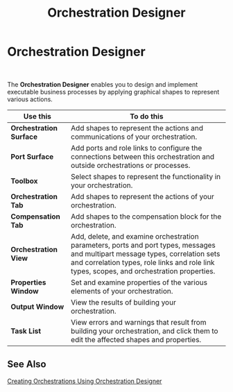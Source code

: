 ﻿---
title: Orchestration Designer
TOCTitle: Orchestration Designer
ms:assetid: f2d02c3a-321a-4466-9787-69b5fe30ff36
ms:mtpsurl: https://msdn.microsoft.com/en-us/library/Aa561905(v=BTS.80)
ms:contentKeyID: 51533377
ms.date: 08/30/2017
mtps_version: v=BTS.80
f1_keywords:
- bts10.orch.designer
---

# Orchestration Designer

 

The **Orchestration Designer** enables you to design and implement executable business processes by applying graphical shapes to represent various actions.

<table>
<thead>
<tr class="header">
<th>Use this</th>
<th>To do this</th>
</tr>
</thead>
<tbody>
<tr class="odd">
<td><strong>Orchestration Surface</strong></td>
<td>Add shapes to represent the actions and communications of your orchestration.</td>
</tr>
<tr class="even">
<td><strong>Port Surface</strong></td>
<td>Add ports and role links to configure the connections between this orchestration and outside orchestrations or processes.</td>
</tr>
<tr class="odd">
<td><strong>Toolbox</strong></td>
<td>Select shapes to represent the functionality in your orchestration.</td>
</tr>
<tr class="even">
<td><strong>Orchestration Tab</strong></td>
<td>Add shapes to represent the actions of your orchestration.</td>
</tr>
<tr class="odd">
<td><strong>Compensation Tab</strong></td>
<td>Add shapes to the compensation block for the orchestration.</td>
</tr>
<tr class="even">
<td><strong>Orchestration View</strong></td>
<td>Add, delete, and examine orchestration parameters, ports and port types, messages and multipart message types, correlation sets and correlation types, role links and role link types, scopes, and orchestration properties.</td>
</tr>
<tr class="odd">
<td><strong>Properties Window</strong></td>
<td>Set and examine properties of the various elements of your orchestration.</td>
</tr>
<tr class="even">
<td><strong>Output Window</strong></td>
<td>View the results of building your orchestration.</td>
</tr>
<tr class="odd">
<td><strong>Task List</strong></td>
<td>View errors and warnings that result from building your orchestration, and click them to edit the affected shapes and properties.</td>
</tr>
</tbody>
</table>


## See Also

[Creating Orchestrations Using Orchestration Designer](https://msdn.microsoft.com/library/aa560470\(v=bts.80\))

